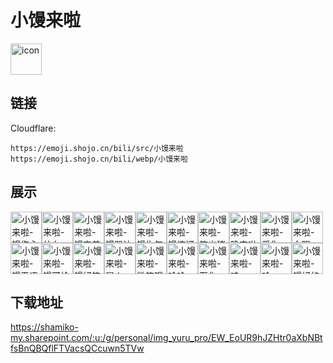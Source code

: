 # 小馒来啦
<img src="https://emoji.shojo.cn/bili/src/小馒来啦/icon.png" width="50" height="50" alt="icon">

## 链接
Cloudflare:
```
https://emoji.shojo.cn/bili/src/小馒来啦
https://emoji.shojo.cn/bili/webp/小馒来啦
```
## 展示
<img src="https://emoji.shojo.cn/bili/src/小馒来啦/小馒来啦-馒伤心.png" width="50" height="50" alt="小馒来啦-馒伤心"><img src="https://emoji.shojo.cn/bili/src/小馒来啦/小馒来啦-什么.png" width="50" height="50" alt="小馒来啦-什么"><img src="https://emoji.shojo.cn/bili/src/小馒来啦/小馒来啦-馒害羞.png" width="50" height="50" alt="小馒来啦-馒害羞"><img src="https://emoji.shojo.cn/bili/src/小馒来啦/小馒来啦-馒哭泣.png" width="50" height="50" alt="小馒来啦-馒哭泣"><img src="https://emoji.shojo.cn/bili/src/小馒来啦/小馒来啦-馒生气.png" width="50" height="50" alt="小馒来啦-馒生气"><img src="https://emoji.shojo.cn/bili/src/小馒来啦/小馒来啦-馒惊讶.png" width="50" height="50" alt="小馒来啦-馒惊讶"><img src="https://emoji.shojo.cn/bili/src/小馒来啦/小馒来啦-笑出猪叫.png" width="50" height="50" alt="小馒来啦-笑出猪叫"><img src="https://emoji.shojo.cn/bili/src/小馒来啦/小馒来啦-晚安啦.png" width="50" height="50" alt="小馒来啦-晚安啦"><img src="https://emoji.shojo.cn/bili/src/小馒来啦/小馒来啦-爱你.png" width="50" height="50" alt="小馒来啦-爱你"><img src="https://emoji.shojo.cn/bili/src/小馒来啦/小馒来啦-白眼.png" width="50" height="50" alt="小馒来啦-白眼"><img src="https://emoji.shojo.cn/bili/src/小馒来啦/小馒来啦-馒无语的.png" width="50" height="50" alt="小馒来啦-馒无语的"><img src="https://emoji.shojo.cn/bili/src/小馒来啦/小馒来啦-馒可怜的.png" width="50" height="50" alt="小馒来啦-馒可怜的"><img src="https://emoji.shojo.cn/bili/src/小馒来啦/小馒来啦-馒好笑的.png" width="50" height="50" alt="小馒来啦-馒好笑的"><img src="https://emoji.shojo.cn/bili/src/小馒来啦/小馒来啦-冒火.png" width="50" height="50" alt="小馒来啦-冒火"><img src="https://emoji.shojo.cn/bili/src/小馒来啦/小馒来啦-微笑哦.png" width="50" height="50" alt="小馒来啦-微笑哦"><img src="https://emoji.shojo.cn/bili/src/小馒来啦/小馒来啦-哈哈.png" width="50" height="50" alt="小馒来啦-哈哈"><img src="https://emoji.shojo.cn/bili/src/小馒来啦/小馒来啦-石化.png" width="50" height="50" alt="小馒来啦-石化"><img src="https://emoji.shojo.cn/bili/src/小馒来啦/小馒来啦-哇.png" width="50" height="50" alt="小馒来啦-哇"><img src="https://emoji.shojo.cn/bili/src/小馒来啦/小馒来啦-哈.png" width="50" height="50" alt="小馒来啦-哈"><img src="https://emoji.shojo.cn/bili/src/小馒来啦/小馒来啦-馒好的.png" width="50" height="50" alt="小馒来啦-馒好的">

## 下载地址

https://shamiko-my.sharepoint.com/:u:/g/personal/img_yuru_pro/EW_EoUR9hJZHtr0aXbNBtfsBnQBQflFTVacsQCcuwn5TVw